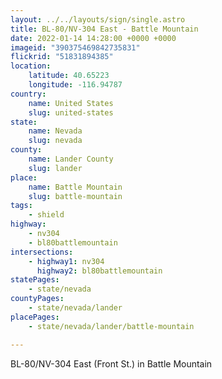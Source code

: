 ```yaml
---
layout: ../../layouts/sign/single.astro
title: BL-80/NV-304 East - Battle Mountain
date: 2022-01-14 14:28:00 +0000 +0000
imageid: "390375469842735831"
flickrid: "51831894385"
location:
    latitude: 40.65223
    longitude: -116.94787
country:
    name: United States
    slug: united-states
state:
    name: Nevada
    slug: nevada
county:
    name: Lander County
    slug: lander
place:
    name: Battle Mountain
    slug: battle-mountain
tags:
    - shield
highway:
    - nv304
    - bl80battlemountain
intersections:
    - highway1: nv304
      highway2: bl80battlemountain
statePages:
    - state/nevada
countyPages:
    - state/nevada/lander
placePages:
    - state/nevada/lander/battle-mountain

---
```

BL-80/NV-304 East (Front St.) in Battle Mountain